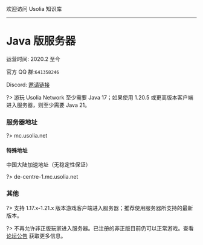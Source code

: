 欢迎访问 Usolia 知识库

----------

# Java 版服务器

运营时间: 2020.2 至今

官方 QQ 群:`641358246`

Discord: [邀请链接](https://discord.gg/hDNMZv5)

?> 游玩 Usolia Network 至少需要 Java 17；如果使用 1.20.5 或更高版本客户端进入服务器，则至少需要 Java 21。

### 服务器地址

?> mc.usolia.net

#### 特殊地址

中国大陆加速地址（无稳定性保证）

?> de-centre-1.mc.usolia.net

### 其他

?> 支持 1.17.x-1.21.x 版本游戏客户端进入服务器；推荐使用服务器所支持的最新版本。

?> 不再允许非正版玩家进入服务器。已注册的非正版目前仍可以正常游戏。查看 [论坛公告](https://usolia.net/threads/365/) 获取更多信息。
